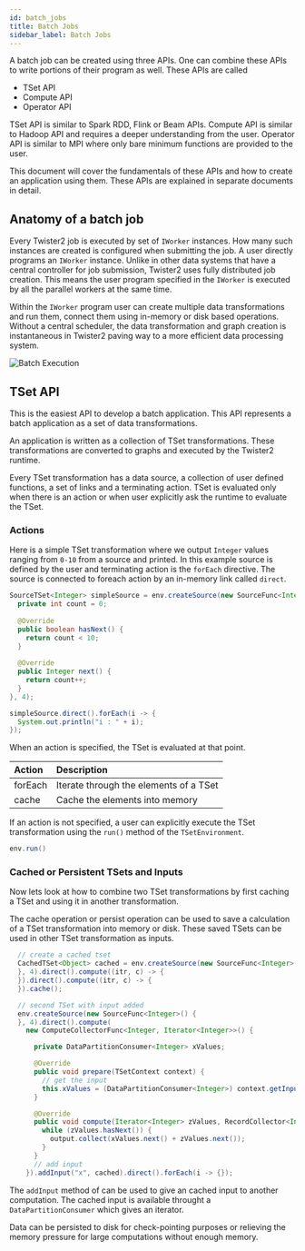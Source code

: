 ```yaml
---
id: batch_jobs
title: Batch Jobs
sidebar_label: Batch Jobs
---
```


A batch job can be created using three APIs. One can combine these APIs to write portions of their program as well. These APIs are called

* TSet API
* Compute API
* Operator API

TSet API is similar to Spark RDD, Flink or Beam APIs. Compute API is similar to Hadoop API and requires a deeper 
understanding from the user. Operator API is similar to MPI where only bare minimum functions are provided to the
user.

This document will cover the fundamentals of these APIs and how to create an application using them. 
These APIs are explained in separate documents in detail.

## Anatomy of a batch job

Every Twister2 job is executed by set of ```IWorker``` instances. How many such instances are created
is configured when submitting the job. A user directly programs an ```IWorker``` instance. Unlike in 
other data systems that have a central controller for job submission, Twister2 uses fully distributed 
job creation. This means the user program specified in the ```IWorker``` is executed by all the parallel
workers at the same time.

Within the ```IWorker``` program user can create multiple data transformations and run them, connect them using
in-memory or disk based operations. Without a central scheduler, the data transformation and graph creation is
instantaneous in Twister2 paving way to a more efficient data processing system.

![Batch Execution](assets/iworker.png) 

## TSet API

This is the easiest API to develop a batch application. This API represents a batch application as a 
set of data transformations.

An application is written as a collection of TSet transformations. These transformations are converted 
to graphs and executed by the Twister2 runtime. 

Every TSet transformation has a data source, a collection of user defined functions, a set of links and a terminating
action. TSet is evaluated only when there is an action or when user explicitly ask the runtime to 
evaluate the TSet.

### Actions

Here is a simple TSet transformation where we output ```Integer``` values ranging from ```0-10``` from 
a source and printed. In this example source is defined by the user and terminating action is the 
```forEach``` directive. The source is connected to foreach action by an in-memory link called ```direct```.

```java
SourceTSet<Integer> simpleSource = env.createSource(new SourceFunc<Integer>() {
  private int count = 0;
  
  @Override
  public boolean hasNext() {
    return count < 10;
  }
  
  @Override
  public Integer next() {
    return count++;
  }
}, 4);

simpleSource.direct().forEach(i -> {
  System.out.println("i : " + i);
});
```

When an action is specified, the TSet is evaluated at that point.

| Action | Description 
| :--- | :--- | 
| forEach  | Iterate through the elements of a TSet |  
| cache | Cache the elements into memory |

If an action is not specified, a user can explicitly execute the TSet transformation using the ```run()``` method of
the ```TSetEnvironment```.

```java
env.run()
```

### Cached or Persistent TSets and Inputs

Now lets look at how to combine two TSet transformations by first caching a TSet and using it in another transformation.

The cache operation or persist operation can be used to save a calculation of a TSet transformation into memory or disk. 
These saved TSets can be used in other TSet transformation as inputs.   

```java
  // create a cached tset
  CachedTSet<Object> cached = env.createSource(new SourceFunc<Integer>() {
  }, 4).direct().compute((itr, c) -> {
  }).direct().compute((itr, c) -> {
  }).cache();

  // second TSet with input added
  env.createSource(new SourceFunc<Integer>() {
  }, 4).direct().compute(
    new ComputeCollectorFunc<Integer, Iterator<Integer>>() {

      private DataPartitionConsumer<Integer> xValues;

      @Override
      public void prepare(TSetContext context) {
        // get the input
        this.xValues = (DataPartitionConsumer<Integer>) context.getInput("x").getConsumer();
      }

      @Override
      public void compute(Iterator<Integer> zValues, RecordCollector<Integer> output) {
        while (zValues.hasNext()) {
          output.collect(xValues.next() + zValues.next());
        }
      }
      // add input
    }).addInput("x", cached).direct().forEach(i -> {});
```

The ```addInput``` method of can be used to give an cached input to another computation. The cached
input is available throught a ```DataPartitionConsumer``` which gives an iterator.

Data can be persisted to disk for check-pointing purposes or relieving the memory pressure for large computations 
without enough memory.  



